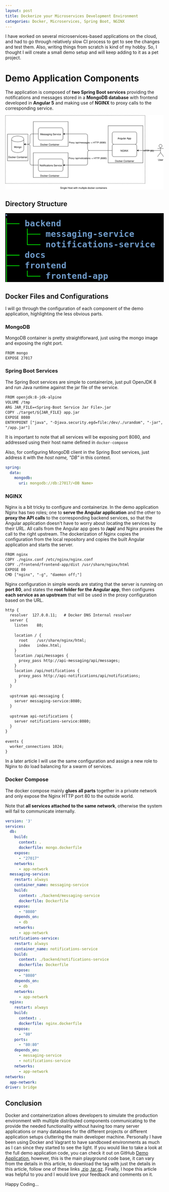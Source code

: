 ```yaml
---
layout: post
title: Dockerize your Microservices Development Environment
categories: Docker, Microservices, Spring Boot, NGINX
---
```

I have worked on several microservices-based applications on the cloud, and had to go through relatively slow CI process to get to see the changes and test them. Also, writing things from scratch is kind of my hobby. So, I thought I will create a small demo setup and will keep adding to it as a pet project.
  
# Demo Application Components
The application is composed of **two Spring Boot services** providing the notifications and messages stored in a **MongoDB database** with frontend developed in **Angular 5** and making use of **NGINX** to proxy calls to the corresponding service.

![Demo Structure](/assets/docker-microservices-diagram.svg)

## Directory Structure
![Directory Structur](/assets/docker-microservices-dev-env-directory-structure.png)

## Docker Files and Configurations
I will go through the configuration of each component of the demo application, highlighting the less obvious parts.

### MongoDB
MongoDB container is pretty straightforward, just using the mongo image and exposing the right port.
```docker
FROM mongo
EXPOSE 27017
```

### Spring Boot Services
The Spring Boot services are simple to containerize, just pull OpenJDK 8 and run Java runtime against the jar file of the service.
```docker
FROM openjdk:8-jdk-alpine
VOLUME /tmp
ARG JAR_FILE=<Spring-Boot Service Jar File>.jar
COPY ./target/${JAR_FILE} app.jar
EXPOSE 8080
ENTRYPOINT ["java", "-Djava.security.egd=file:/dev/./urandom", "-jar", "/app.jar"]
```

It is important to note that all services will be exposing port 8080, and addressed using their host name defined in `docker-compose`

Also, for configuring MongoDB client in the Spring Boot services, just address it with the _host name, "DB"_ in this context.
```yaml          
spring:
  data:
    mongodb:
      uri: mongodb://db:27017/<DB Name>
```
### NGINX
Nginx is a bit tricky to configure and containerize. In the demo application Nginx has two roles; one to **serve the Angular application** and the other to **proxy the API calls** to the corresponding backend services, so that the Angular application doesn't have to worry about locating the services by their URL. All calls from the Angular app goes to **/api/<service name>** and Nginx proxies the call to the right upstream.
      The dockerization of Nginx copies the configuration from the local repository and copies the built Angular application and starts the server.
```docker
FROM nginx
COPY ./nginx.conf /etc/nginx/nginx.conf
COPY ./frontend/frontend-app/dist /usr/share/nginx/html
EXPOSE 80
CMD ["nginx", "-g", "daemon off;"]
```
Nginx configuration in simple words are stating that the server is running on **port 80**, and states the **root folder for the Angular app**, then configures **each service as an upstream** that will be used in the proxy configuration based on the URL.
```nginx
http {
  resolver  127.0.0.11;   # Docker DNS Internal resolver
  server {
    listen    80;

    location / {
      root    /usr/share/nginx/html;
      index   index.html;
    }
    location /api/messages {
      proxy_pass http://api-messaging/api/messages;
    }
    location /api/notifications {
      proxy_pass http://api-notifications/api/notifications;
    }
  }

  upstream api-messaging {
    server messaging-service:8080;
  }

  upstream api-notifications {
    server notifications-service:8080;
  }
}

events {
  worker_connections 1024;
}
```

In a later article I will use the same configuration and assign a new role to Nginx to do load balancing for a swarm of services.
  
### Docker Compose
The docker compose mainly **glues all parts** together in a private network and only expose the Nginx HTTP port 80 to the outside world.

Note that **all services attached to the same network**, otherwise the system will fail to communicate internally.

```yaml
version: '3'
services:
  db:
    build:
      context: .
      dockerfile: mongo.dockerfile
    expose:
      - "27017"
    networks:
      - app-network
  messaging-service:
    restart: always
    container_name: messaging-service
    build:
      context: ./backend/messaging-service
      dockerfile: Dockerfile
    expose:
      - "8080"
    depends_on:
      - db
    networks:
      - app-network
  notifications-service:
    restart: always
    container_name: notifications-service
    build:
      context: ./backend/notifications-service
      dockerfile: Dockerfile
    expose:
      - "8080"
    depends_on:
      - db
    networks:
      - app-network
  nginx:
    restart: always
    build:
      context: .
      dockerfile: nginx.dockerfile
    expose:
      - "80"
    ports:
      - "80:80"
    depends_on:
      - messaging-service
      - notifications-service
    networks:
      - app-network
networks:
  app-network:
driver: bridge
```
## Conclusion
Docker and containerization allows developers to simulate the production environment with multiple distributed components communicating to the provide the needed functionality without having too many server applications or many databases for the different projects or different application setups cluttering the main developer machine. Personally I have been using Docker and Vagrant to have sandboxed environments as much as I can since they started to see the light.
    If you would like to take a look at the full demo application code, you can check it out on GitHub
    [Demo Application](https://github.com/ahmedabadawi/playground-docker-spring-angular), however, this is the main playground code base, it can vary from the details in this article, to download the tag with just the details in this article, follow one of these links [.zip](https://github.com/ahmedabadawi/playground-docker-spring-angular/archive/v1.0.zip) [.tar.gz](https://github.com/ahmedabadawi/playground-docker-spring-angular/archive/v1.0.tar.gz).
Finally, I hope this article was helpful to you and I would love your feedback and comments on it.

Happy Coding...
